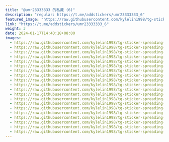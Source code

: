 ```yaml
---
title: "@umr23333333 的私藏 (6)"
description: "regular: https://t.me/addstickers/umr23333333_6"
featured_image: "https://raw.githubusercontent.com/kylelin1998/tg-sticker-spreading-worldwide-images/main/img/8608c5aa-2b1c-4667-bccc-b2050a8a3c95.jpg"
link: "https://t.me/addstickers/umr23333333_6"
weight: 3
date: 2024-01-17T14:40:18+08:00
images:
  - https://raw.githubusercontent.com/kylelin1998/tg-sticker-spreading-worldwide-images/main/img/8608c5aa-2b1c-4667-bccc-b2050a8a3c95.jpg
  - https://raw.githubusercontent.com/kylelin1998/tg-sticker-spreading-worldwide-images/main/img/ff67e472-7568-426e-aa61-b2bceca94433.jpg
  - https://raw.githubusercontent.com/kylelin1998/tg-sticker-spreading-worldwide-images/main/img/644d107e-9844-427b-b480-cc99eef438f9.jpg
  - https://raw.githubusercontent.com/kylelin1998/tg-sticker-spreading-worldwide-images/main/img/f25147b9-c64d-40ec-aac3-00e143d6d650.jpg
  - https://raw.githubusercontent.com/kylelin1998/tg-sticker-spreading-worldwide-images/main/img/dce06dbc-9138-4474-876d-986630cffd81.jpg
  - https://raw.githubusercontent.com/kylelin1998/tg-sticker-spreading-worldwide-images/main/img/5f75f36a-d112-42c1-b899-062352d6a1e5.jpg
  - https://raw.githubusercontent.com/kylelin1998/tg-sticker-spreading-worldwide-images/main/img/1c38cee5-582b-4941-9e4d-7d9d10476446.jpg
  - https://raw.githubusercontent.com/kylelin1998/tg-sticker-spreading-worldwide-images/main/img/d61d682b-879a-420b-9a9f-76260b06c142.jpg
  - https://raw.githubusercontent.com/kylelin1998/tg-sticker-spreading-worldwide-images/main/img/b4595dce-865f-4f11-99e4-d8016eb96ea0.jpg
  - https://raw.githubusercontent.com/kylelin1998/tg-sticker-spreading-worldwide-images/main/img/1ffa8989-1514-4847-a86c-adf4c83233eb.jpg
  - https://raw.githubusercontent.com/kylelin1998/tg-sticker-spreading-worldwide-images/main/img/2154ff66-f8d7-4371-a686-ad96fba948cc.jpg
  - https://raw.githubusercontent.com/kylelin1998/tg-sticker-spreading-worldwide-images/main/img/3332799d-6bf9-4903-b38a-73a30a618411.jpg
  - https://raw.githubusercontent.com/kylelin1998/tg-sticker-spreading-worldwide-images/main/img/029ad8ce-d6d1-49f0-8a79-6d5c97efa1fb.jpg
  - https://raw.githubusercontent.com/kylelin1998/tg-sticker-spreading-worldwide-images/main/img/635bfbc9-0d41-4f80-acd1-7e66b0b57fdc.jpg
  - https://raw.githubusercontent.com/kylelin1998/tg-sticker-spreading-worldwide-images/main/img/ebea5b50-9037-441f-bd2a-d7a717c327fc.jpg
  - https://raw.githubusercontent.com/kylelin1998/tg-sticker-spreading-worldwide-images/main/img/9a4c928e-0862-4bc1-8893-24a3ad05a8be.jpg
  - https://raw.githubusercontent.com/kylelin1998/tg-sticker-spreading-worldwide-images/main/img/5a71975f-c6be-4059-8c8d-e8fe93a5381e.jpg
  - https://raw.githubusercontent.com/kylelin1998/tg-sticker-spreading-worldwide-images/main/img/c60c4057-7957-449c-b4e2-cca3ad89e407.jpg
  - https://raw.githubusercontent.com/kylelin1998/tg-sticker-spreading-worldwide-images/main/img/c298a8e6-5fd5-4497-817a-fe14abed53e0.jpg
  - https://raw.githubusercontent.com/kylelin1998/tg-sticker-spreading-worldwide-images/main/img/a01bb833-e5b4-4fe9-b673-ad8ebe4a513e.jpg
---
```

